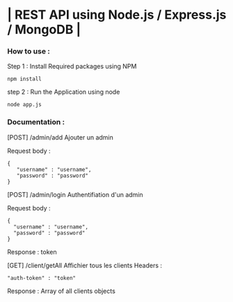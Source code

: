 # | REST API using Node.js / Express.js / MongoDB |

### How to use : 

Step 1 : Install Required packages using NPM

```
npm install
```

step 2 : Run the Application using node 

```
node app.js
```
 ### Documentation :
 
 [POST] /admin/add  Ajouter un admin
 
 Request body :
 ```
 {
    "username" : "username",
    "password" : "password"
 }
 ```
  [POST] /admin/login Authentifiation d'un admin
  
 Request body :
  ```
 {
    "username" : "username",
    "password" : "password"
 }
 ```
 Response : token
 
 [GET] /client/getAll Affichier tous les clients
 Headers :
   ```
   "auth-token" : "token"
 
 ```
 Response : Array of all clients objects
 
 
 
 

